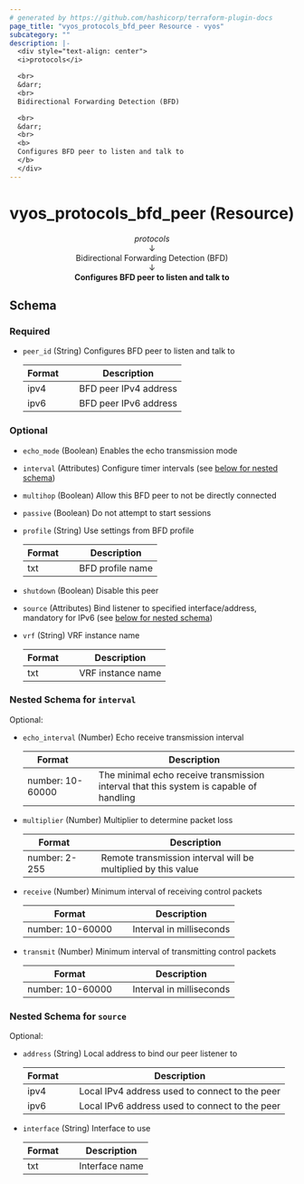 ```yaml
---
# generated by https://github.com/hashicorp/terraform-plugin-docs
page_title: "vyos_protocols_bfd_peer Resource - vyos"
subcategory: ""
description: |-
  <div style="text-align: center">
  <i>protocols</i>

  <br>
  &darr;
  <br>
  Bidirectional Forwarding Detection (BFD)

  <br>
  &darr;
  <br>
  <b>
  Configures BFD peer to listen and talk to
  </b>
  </div>
---
```


# vyos_protocols_bfd_peer (Resource)

<div style="text-align: center">
<i>protocols</i>

<br>
&darr;
<br>
Bidirectional Forwarding Detection (BFD)

<br>
&darr;
<br>
<b>
Configures BFD peer to listen and talk to
</b>
</div>



<!-- schema generated by tfplugindocs -->
## Schema

### Required

- `peer_id` (String) Configures BFD peer to listen and talk to

    |  Format &emsp; | Description  |
    |----------|---------------|
    |  ipv4  &emsp; |  BFD peer IPv4 address  |
    |  ipv6  &emsp; |  BFD peer IPv6 address  |

### Optional

- `echo_mode` (Boolean) Enables the echo transmission mode
- `interval` (Attributes) Configure timer intervals (see [below for nested schema](#nestedatt--interval))
- `multihop` (Boolean) Allow this BFD peer to not be directly connected
- `passive` (Boolean) Do not attempt to start sessions
- `profile` (String) Use settings from BFD profile

    |  Format &emsp; | Description  |
    |----------|---------------|
    |  txt  &emsp; |  BFD profile name  |
- `shutdown` (Boolean) Disable this peer
- `source` (Attributes) Bind listener to specified interface/address, mandatory for IPv6 (see [below for nested schema](#nestedatt--source))
- `vrf` (String) VRF instance name

    |  Format &emsp; | Description  |
    |----------|---------------|
    |  txt  &emsp; |  VRF instance name  |

<a id="nestedatt--interval"></a>
### Nested Schema for `interval`

Optional:

- `echo_interval` (Number) Echo receive transmission interval

    |  Format &emsp; | Description  |
    |----------|---------------|
    |  number: 10-60000  &emsp; |  The minimal echo receive transmission interval that this system is capable of handling  |
- `multiplier` (Number) Multiplier to determine packet loss

    |  Format &emsp; | Description  |
    |----------|---------------|
    |  number: 2-255  &emsp; |  Remote transmission interval will be multiplied by this value  |
- `receive` (Number) Minimum interval of receiving control packets

    |  Format &emsp; | Description  |
    |----------|---------------|
    |  number: 10-60000  &emsp; |  Interval in milliseconds  |
- `transmit` (Number) Minimum interval of transmitting control packets

    |  Format &emsp; | Description  |
    |----------|---------------|
    |  number: 10-60000  &emsp; |  Interval in milliseconds  |


<a id="nestedatt--source"></a>
### Nested Schema for `source`

Optional:

- `address` (String) Local address to bind our peer listener to

    |  Format &emsp; | Description  |
    |----------|---------------|
    |  ipv4  &emsp; |  Local IPv4 address used to connect to the peer  |
    |  ipv6  &emsp; |  Local IPv6 address used to connect to the peer  |
- `interface` (String) Interface to use

    |  Format &emsp; | Description  |
    |----------|---------------|
    |  txt  &emsp; |  Interface name  |
